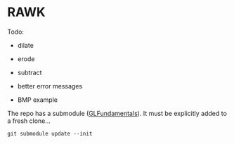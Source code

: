 # RAWK

Todo:
- dilate
- erode
- subtract

- better error messages
- BMP example

The repo has a submodule ([GLFundamentals](https://github.com/rlk/GLFundamentals)). It must be explicitly added to a fresh clone...

	git submodule update --init
